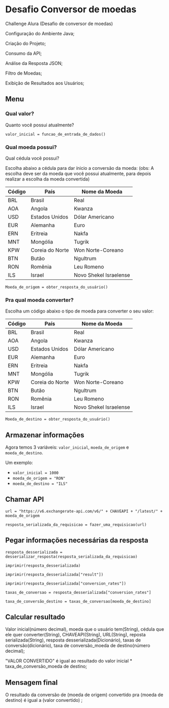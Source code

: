 # Desafio Conversor de moedas

Challenge Alura  (Desafio de conversor de moedas)

Configuração do Ambiente Java;

Criação do Projeto;

Consumo da API;

Análise da Resposta JSON;

Filtro de Moedas;

Exibição de Resultados aos Usuários;

## Menu

### Qual valor?

Quanto você possui atualmente?

`valor_inicial = funcao_de_entrada_de_dados()` <!-- Converter pra código em Java -->

### Qual moeda possui?

Qual cédula você possui?

Escolha abaixo a cédula para dar ínicio a conversão da moeda:
(obs: A escolha deve ser da moeda que você possui atualmente, para depois realizar a escolha da moeda convertida)

| Código | País            | Nome da Moeda          |
| ------ | --------------- | ---------------------- |
| BRL    | Brasil          | Real                   |
| AOA    | Angola          | Kwanza                 |
| USD    | Estados Unidos  | Dólar Americano        |
| EUR    | Alemanha        | Euro                   |
| ERN    | Eritreia        | Nakfa                  |
| MNT    | Mongólia        | Tugrik                 |
| KPW    | Coreia do Norte | Won Norte-Coreano      |
| BTN    | Butão           | Ngultrum               |
| RON    | Romênia         | Leu Romeno             |
| ILS    | Israel          | Novo Shekel Israelense |

`Moeda_de_origem = obter_resposta_do_usuário()` <!-- Converter pra código em Java -->

### Pra qual moeda converter?

Escolha um código abaixo o tipo de moeda para converter o seu valor:

| Código | País            | Nome da Moeda          |
| ------ | --------------- | ---------------------- |
| BRL    | Brasil          | Real                   |
| AOA    | Angola          | Kwanza                 |
| USD    | Estados Unidos  | Dólar Americano        |
| EUR    | Alemanha        | Euro                   |
| ERN    | Eritreia        | Nakfa                  |
| MNT    | Mongólia        | Tugrik                 |
| KPW    | Coreia do Norte | Won Norte-Coreano      |
| BTN    | Butão           | Ngultrum               |
| RON    | Romênia         | Leu Romeno             |
| ILS    | Israel          | Novo Shekel Israelense |

`Moeda_de_destino = obter_resposta_do_usuário()` <!-- Converter pra código em Java -->

## Armazenar informações

Agora temos 3 variáveis: `valor_inicial`, `moeda_de_origem` e `moeda_de_destino`.

Um exemplo:

- `valor_inicial = 1000`
- `moeda_de_origem = "RON"`
- `moeda_de_destino = "ILS"`

## Chamar API



`url = "https://v6.exchangerate-api.com/v6/" + CHAVEAPI + "/latest/" + moeda_de_origem`

`resposta_serializada_da_requisicao = fazer_uma_requisicao(url)` <!-- Converter pra código em Java -->

## Pegar informações necessárias da resposta

`resposta_desserializada = desserializar_resposta(resposta_serializada_da_requisicao)` <!-- Converter pra código em Java -->

`imprimir(resposta_desserializada)`

<!--
{
   "result":"success",
   "documentation":"https://www.exchangerate-api.com/docs",
   "terms_of_use":"https://www.exchangerate-api.com/terms",
   "time_last_update_unix":1746835202,
   "time_last_update_utc":"Sat, 10 May 2025 00:00:02 +0000",
   "time_next_update_unix":1746921602,
   "time_next_update_utc":"Sun, 11 May 2025 00:00:02 +0000",
   "base_code":"USD",
   "conversion_rates":{
      "BRL":1.00,
      "AOA":2.22,
      "USD":3.33,
      "EUR":4.44
      "ERN":5.55,
      "MNT":6.66,
      "KPW":7.77,
      "BTN":8.88,
      "RON":9.99,
      "ILS":10.10,
    }
}
-->

`imprimir(resposta_desserializada["result"])`

<!--
"success"
-->

`imprimir(resposta_desserializada["conversion_rates"])`

<!--
{
  "BRL":1,
  "AOA":2.22,
  "USD":3.33,
  "EUR":4.44
  "ERN":5.55,
  "MNT":6.66,
  "KPW":7.77,
  "BTN":8.88,
  "RON":9.99,
  "ILS":10.10,
}
-->

`taxas_de_conversao = resposta_desserializada["conversion_rates"]` <!-- Converter pra código em Java -->

`taxa_de_conversão_destino = taxas_de_conversao[moeda_de_destino]`

## Calcular resultado

Valor inicial(número decimal), moeda que o usuário tem(String), cédula que ele quer converter(String), CHAVEAPI(String), URL(String), reposta serializada(String), resposta desserializada(Dicionário), taxas de conversão(dicionário), taxa de conversão_moeda de destino(número decimal);

"VALOR CONVERTIDO" é igual ao resultado do valor inicial * taxa_de_conversão_moeda de destino;

## Mensagem final 

O resultado da conversão de (moeda de origem) convertido pra (moeda de destino) é igual a (valor convertido) ; 
